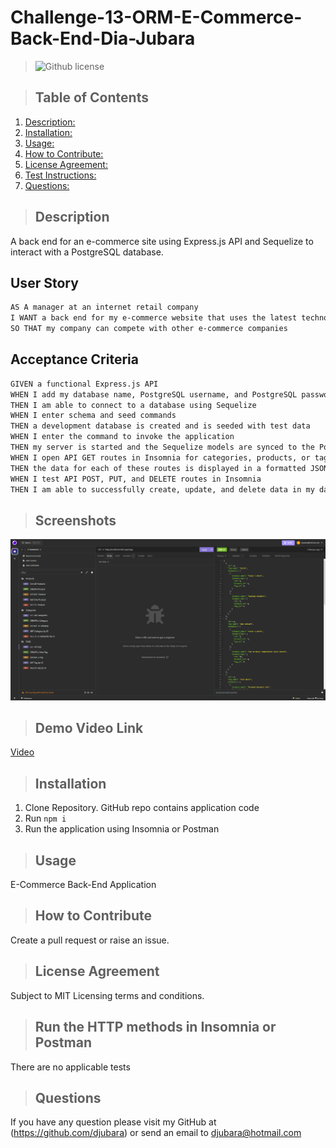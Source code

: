 # Challenge-13-ORM-E-Commerce-Back-End-Dia-Jubara

  > ![Github license](https://img.shields.io/badge/license-MIT-blue.svg)

  > ## Table of Contents

  1. [Description:](#description)
  2. [Installation:](#installation)
  3. [Usage:](#usage)
  4. [How to Contribute:](#how-to-contribute)
  5. [License Agreement:](#license-agreement)
  6. [Test Instructions:](#test-instructions)
  7. [Questions:](#questions)

  > ## Description

 A back end for an e-commerce site using Express.js API and Sequelize to interact with a PostgreSQL database.

## User Story

```md
AS A manager at an internet retail company
I WANT a back end for my e-commerce website that uses the latest technologies
SO THAT my company can compete with other e-commerce companies
```

## Acceptance Criteria

```md
GIVEN a functional Express.js API
WHEN I add my database name, PostgreSQL username, and PostgreSQL password to an environment variable file
THEN I am able to connect to a database using Sequelize
WHEN I enter schema and seed commands
THEN a development database is created and is seeded with test data
WHEN I enter the command to invoke the application
THEN my server is started and the Sequelize models are synced to the PostgreSQL database
WHEN I open API GET routes in Insomnia for categories, products, or tags
THEN the data for each of these routes is displayed in a formatted JSON
WHEN I test API POST, PUT, and DELETE routes in Insomnia
THEN I am able to successfully create, update, and delete data in my database
```

  > ## Screenshots

![image](./Assets/e-commerce-backEnd.png)

> ## Demo Video Link

[Video](https://drive.google.com/file/d/1Fd0-lB7J0sXRTcjiUnohsZTqmVQ7tINB/view?usp=drive_link)

  > ## Installation

  1. Clone Repository. GitHub repo contains application code
  2. Run `npm i`
  3. Run the application using Insomnia or Postman

  > ## Usage

 E-Commerce Back-End Application
  
  > ## How to Contribute

  Create a pull request or raise an issue.
  
  > ## License Agreement

 Subject to MIT Licensing terms and conditions.

  > ## Run the HTTP methods in Insomnia or Postman

  There are no applicable tests
  
  > ## Questions

  If you have any question please visit my GitHub at (<https://github.com/djubara>) or send an email to <djubara@hotmail.com>
